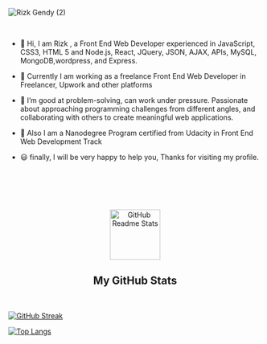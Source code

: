 ![Rizk Gendy (2)](https://user-images.githubusercontent.com/80922036/159897111-d9466c1d-d0bf-4d5e-ae98-c0b9bcf37e25.png)


<br/>



- 👋 Hi, I am Rizk , a Front End Web Developer experienced in JavaScript, CSS3, HTML 5 and Node.js, React, JQuery, JSON, AJAX, APIs, MySQL, MongoDB,wordpress, and Express.
   
- 👋 Currently I am working as a freelance Front End Web Developer in Freelancer, Upwork and other platforms
     
   
- 👀 I’m good at problem-solving, can work under pressure. Passionate about approaching programming challenges from different angles, and collaborating with others to create meaningful web applications.

- 🌱 Also I am a Nanodegree Program certified from Udacity in Front End Web Development Track 

- 😃 finally, I will be very happy to help you, Thanks for visiting my profile.

<br/>
<br/>

<br/>
<br/>



<p align="center">
 <img width="100px" src="https://res.cloudinary.com/anuraghazra/image/upload/v1594908242/logo_ccswme.svg" align="center" alt="GitHub Readme Stats" />
 <h2 align="center">My GitHub  Stats</h2>
</p>
<br/>

[![GitHub Streak](https://github-readme-streak-stats.herokuapp.com/?user=rizk-gendy)](https://git.io/streak-stats)  




[![Top Langs](https://github-readme-stats.vercel.app/api/top-langs/?username=rizk-gendy&layout=compact)](https://github.com/rizk-gendy/github-readme-stats)   



